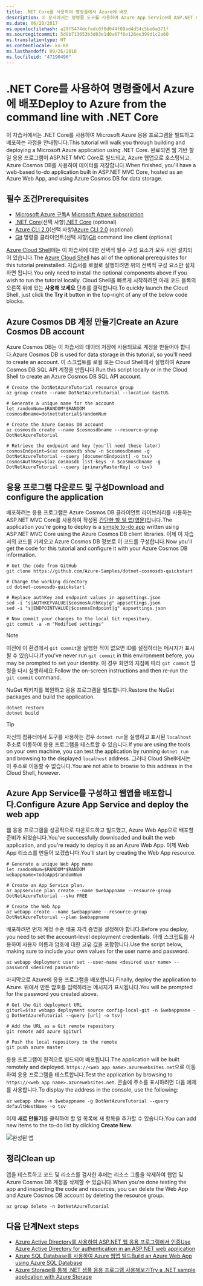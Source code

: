 ```yaml
---
title: .NET Core를 사용하여 명령줄에서 Azure에 배포
description: 이 문서에서는 명령줄 도구를 사용하여 Azure App Service에 ASP.NET Core 응용 프로그램을 배포하는 방법을 설명합니다.
ms.date: 06/20/2017
ms.openlocfilehash: a29f5474dcfedc6f8d044f09ad4d54c5be6a371f
ms.sourcegitcommit: 5d9b713653b3d03e1d0a67f6e126ee399d1c2a60
ms.translationtype: HT
ms.contentlocale: ko-KR
ms.lasthandoff: 09/26/2018
ms.locfileid: "47190496"
---
```

# <a name="deploy-to-azure-from-the-command-line-with-net-core"></a><span data-ttu-id="155f7-103">.NET Core를 사용하여 명령줄에서 Azure에 배포</span><span class="sxs-lookup"><span data-stu-id="155f7-103">Deploy to Azure from the command line with .NET Core</span></span>

<span data-ttu-id="155f7-104">이 자습서에서는 .NET Core를 사용하여 Microsoft Azure 응용 프로그램을 빌드하고 배포하는 과정을 안내합니다.</span><span class="sxs-lookup"><span data-stu-id="155f7-104">This tutorial will walk you through building and deploying a Microsoft Azure application using .NET Core.</span></span>  <span data-ttu-id="155f7-105">완료되면 웹 기반 할 일 응용 프로그램이 ASP.NET MVC Core로 빌드되고, Azure 웹앱으로 호스팅되고, Azure Cosmos DB를 사용하여 데이터를 저장합니다.</span><span class="sxs-lookup"><span data-stu-id="155f7-105">When finished, you'll have a web-based to-do application built in ASP.NET MVC Core, hosted as an Azure Web App, and using Azure Cosmos DB for data storage.</span></span>

## <a name="prerequisites"></a><span data-ttu-id="155f7-106">필수 조건</span><span class="sxs-lookup"><span data-stu-id="155f7-106">Prerequisites</span></span>

* <span data-ttu-id="155f7-107">[Microsoft Azure 구독](https://azure.microsoft.com/free/)</span><span class="sxs-lookup"><span data-stu-id="155f7-107">A [Microsoft Azure subscription](https://azure.microsoft.com/free/)</span></span>
* <span data-ttu-id="155f7-108">[.NET Core](https://www.microsoft.com/net/download/core)(선택 사항)</span><span class="sxs-lookup"><span data-stu-id="155f7-108">[.NET Core](https://www.microsoft.com/net/download/core) (optional)</span></span>
* <span data-ttu-id="155f7-109">[Azure CLI 2.0](/cli/azure/install-az-cli2)(선택 사항)</span><span class="sxs-lookup"><span data-stu-id="155f7-109">[Azure CLI 2.0](/cli/azure/install-az-cli2) (optional)</span></span>
* <span data-ttu-id="155f7-110">[Git](https://www.git-scm.com/) 명령줄 클라이언트(선택 사항)</span><span class="sxs-lookup"><span data-stu-id="155f7-110">[Git](https://www.git-scm.com/) command line client (optional)</span></span>

<span data-ttu-id="155f7-111">[Azure Cloud Shell](/azure/cloud-shell/)에는 이 자습서에 대한 선택적 필수 구성 요소가 모두 사전 설치되어 있습니다.</span><span class="sxs-lookup"><span data-stu-id="155f7-111">The [Azure Cloud Shell](/azure/cloud-shell/) has all of the optional prerequisites for this tutorial preinstalled.</span></span>  <span data-ttu-id="155f7-112">자습서를 로컬로 실행하려면 위의 선택적 구성 요소만 설치하면 됩니다.</span><span class="sxs-lookup"><span data-stu-id="155f7-112">You only need to install the optional components above if you wish to run the tutorial locally.</span></span>  <span data-ttu-id="155f7-113">Cloud Shell을 빠르게 시작하려면 아래 코드 블록의 오른쪽 위에 있는 **사용해 보세요** 단추를 클릭합니다.</span><span class="sxs-lookup"><span data-stu-id="155f7-113">To quickly launch the Cloud Shell, just click the **Try it** button in the top-right of any of the below code blocks.</span></span>

## <a name="create-an-azure-cosmos-db-account"></a><span data-ttu-id="155f7-114">Azure Cosmos DB 계정 만들기</span><span class="sxs-lookup"><span data-stu-id="155f7-114">Create an Azure Cosmos DB account</span></span>

<span data-ttu-id="155f7-115">Azure Cosmos DB는 이 자습서의 데이터 저장에 사용되므로 계정을 만들어야 합니다.</span><span class="sxs-lookup"><span data-stu-id="155f7-115">Azure Cosmos DB is used for data storage in this tutorial, so you'll need to create an account.</span></span>  <span data-ttu-id="155f7-116">이 스크립트를 로컬 또는 Cloud Shell에서 실행하여 Azure Cosmos DB SQL API 계정을 만듭니다.</span><span class="sxs-lookup"><span data-stu-id="155f7-116">Run this script locally or in the Cloud Shell to create an Azure Cosmos DB SQL API account.</span></span>

```azurecli-interactive
# Create the DotNetAzureTutorial resource group
az group create --name DotNetAzureTutorial --location EastUS

# Generate a unique name for the account
let randomNum=$RANDOM*$RANDOM
cosmosdbname=dotnettutorial$randomNum

# Create the Azure Cosmos DB account
az cosmosdb create --name $cosmosdbname --resource-group DotNetAzureTutorial

# Retrieve the endpoint and key (you'll need these later)
cosmosEndpoint=$(az cosmosdb show -n $cosmosdbname -g DotNetAzureTutorial --query [documentEndpoint] -o tsv)
cosmosAuthKey=$(az cosmosdb list-keys -n $cosmosdbname -g DotNetAzureTutorial --query [primaryMasterKey] -o tsv)

```

## <a name="download-and-configure-the-application"></a><span data-ttu-id="155f7-117">응용 프로그램 다운로드 및 구성</span><span class="sxs-lookup"><span data-stu-id="155f7-117">Download and configure the application</span></span>

<span data-ttu-id="155f7-118">배포하려는 응용 프로그램은 Azure Cosmos DB 클라이언트 라이브러리를 사용하는 ASP.NET MVC Core를 사용하여 작성된 [간단한 할 일 앱(영문)](https://github.com/Azure-Samples/dotnet-cosmosdb-quickstart/)입니다.</span><span class="sxs-lookup"><span data-stu-id="155f7-118">The application you're going to deploy is a [simple to-do app](https://github.com/Azure-Samples/dotnet-cosmosdb-quickstart/) written using ASP.NET MVC Core using the Azure Cosmos DB client libraries.</span></span>  <span data-ttu-id="155f7-119">이제 이 자습서의 코드를 가져오고 Azure Cosmos DB 정보로 이 코드를 구성합니다.</span><span class="sxs-lookup"><span data-stu-id="155f7-119">Now you'll get the code for this tutorial and configure it with your Azure Cosmos DB information.</span></span>

```azurecli-interactive
# Get the code from GitHub
git clone https://github.com/Azure-Samples/dotnet-cosmosdb-quickstart

# Change the working directory
cd dotnet-cosmosdb-quickstart

# Replace authKey and endpoint values in appsettings.json
sed -i "s|AUTHKEYVALUE|$cosmosAuthKey|g" appsettings.json
sed -i "s|ENDPOINTVALUE|$cosmosEndpoint|g" appsettings.json

# Now commit your changes to the local Git repository.
git commit -a -m "Modified settings"

```

> [!NOTE]
> <span data-ttu-id="155f7-120">이전에 이 환경에서 `git commit`을 실행한 적이 없으면 ID를 설정하라는 메시지가 표시될 수 있습니다.</span><span class="sxs-lookup"><span data-stu-id="155f7-120">If you've never run `git commit` in this environment before, you may be prompted to set your identity.</span></span> <span data-ttu-id="155f7-121">이 경우 화면의 지침에 따라 `git commit` 명령을 다시 실행하세요.</span><span class="sxs-lookup"><span data-stu-id="155f7-121">Follow the on-screen instructions and then re-run the `git commit` command.</span></span>

<span data-ttu-id="155f7-122">NuGet 패키지를 복원하고 응용 프로그램을 빌드합니다.</span><span class="sxs-lookup"><span data-stu-id="155f7-122">Restore the NuGet packages and build the application.</span></span>

```azurecli-interactive
dotnet restore
dotnet build
```

> [!TIP]
> <span data-ttu-id="155f7-123">자신의 컴퓨터에서 도구를 사용하는 경우 `dotnet run`을 실행하고 표시된 `localhost` 주소로 이동하여 응용 프로그램을 테스트할 수 있습니다.</span><span class="sxs-lookup"><span data-stu-id="155f7-123">If you are using the tools on your own machine, you can test the application by running `dotnet run` and browsing to the displayed `localhost` address.</span></span>  <span data-ttu-id="155f7-124">그러나 Cloud Shell에서는 이 주소로 이동할 수 없습니다.</span><span class="sxs-lookup"><span data-stu-id="155f7-124">You are not able to browse to this address in the Cloud Shell, however.</span></span>  

## <a name="configure-azure-app-service-and-deploy-the-web-app"></a><span data-ttu-id="155f7-125">Azure App Service를 구성하고 웹앱을 배포합니다.</span><span class="sxs-lookup"><span data-stu-id="155f7-125">Configure Azure App Service and deploy the web app</span></span>

<span data-ttu-id="155f7-126">웹 응용 프로그램을 성공적으로 다운로드하고 빌드했고, Azure Web App으로 배포할 준비가 되었습니다.</span><span class="sxs-lookup"><span data-stu-id="155f7-126">You've successfully downloaded and built the web application, and you're ready to deploy it as an Azure Web App.</span></span>  <span data-ttu-id="155f7-127">이제 Web App 리소스를 만들어 보겠습니다.</span><span class="sxs-lookup"><span data-stu-id="155f7-127">You'll start by creating the Web App resource.</span></span>

```azurecli-interactive
# Generate a unique Web App name
let randomNum=$RANDOM*$RANDOM
webappname=todoApp$randomNum

# Create an App Service plan.
az appservice plan create --name $webappname --resource-group DotNetAzureTutorial --sku FREE

# Create the Web App
az webapp create --name $webappname --resource-group DotNetAzureTutorial --plan $webappname

```

<span data-ttu-id="155f7-128">배포하려면 먼저 계정 수준 배포 자격 증명을 설정해야 합니다.</span><span class="sxs-lookup"><span data-stu-id="155f7-128">Before you deploy, you need to set the account-level deployment credentials.</span></span>  <span data-ttu-id="155f7-129">아래 스크립트를 사용하여 사용자 이름과 암호에 대한 고유 값을 포함합니다.</span><span class="sxs-lookup"><span data-stu-id="155f7-129">Use the script below, making sure to include your own values for the user name and password.</span></span>

```azurecli-interactive
az webapp deployment user set --user-name <desired user name> --password <desired password>
```

<span data-ttu-id="155f7-130">마지막으로 Azure에 응용 프로그램을 배포합니다.</span><span class="sxs-lookup"><span data-stu-id="155f7-130">Finally, deploy the application to Azure.</span></span>  <span data-ttu-id="155f7-131">위에서 만든 암호를 입력하라는 메시지가 표시됩니다.</span><span class="sxs-lookup"><span data-stu-id="155f7-131">You will be prompted for the password you created above.</span></span>

```azurecli-interactive
# Get the Git deployment URL
giturl=$(az webapp deployment source config-local-git -n $webappname -g DotNetAzureTutorial --query [url] -o tsv)

# Add the URL as a Git remote repository
git remote add azure $giturl

# Push the local repository to the remote
git push azure master
```

<span data-ttu-id="155f7-132">응용 프로그램이 원격으로 빌드되어 배포됩니다.</span><span class="sxs-lookup"><span data-stu-id="155f7-132">The application will be built remotely and deployed.</span></span>  <span data-ttu-id="155f7-133">`https://<web app name>.azurewebsites.net`으로 이동하여 응용 프로그램을 테스트합니다.</span><span class="sxs-lookup"><span data-stu-id="155f7-133">Test the application by browsing to `https://<web app name>.azurewebsites.net`.</span></span>  <span data-ttu-id="155f7-134">콘솔에 주소를 표시하려면 다음 예제를 사용합니다.</span><span class="sxs-lookup"><span data-stu-id="155f7-134">To display the address in the console, use the following:</span></span>

```azurecli-interactive
az webapp show -n $webappname -g DotNetAzureTutorial --query defaultHostName -o tsv
```

<span data-ttu-id="155f7-135">이제 **새로 만들기**를 클릭하여 할 일 목록에 새 항목을 추가할 수 있습니다.</span><span class="sxs-lookup"><span data-stu-id="155f7-135">You can add new items to the to-do list by clicking **Create New**.</span></span>

![완성된 앱](./media/dotnet-quickstart/todo.png)

## <a name="clean-up"></a><span data-ttu-id="155f7-137">정리</span><span class="sxs-lookup"><span data-stu-id="155f7-137">Clean up</span></span>

<span data-ttu-id="155f7-138">앱을 테스트하고 코드 및 리소스를 검사한 후에는 리소스 그룹을 삭제하여 웹앱 및 Azure Cosmos DB 계정을 삭제할 수 있습니다.</span><span class="sxs-lookup"><span data-stu-id="155f7-138">When you're done testing the app and inspecting the code and resources, you can delete the Web App and Azure Cosmos DB account by deleting the resource group.</span></span>

```azurecli-interactive
az group delete -n DotNetAzureTutorial
```

## <a name="next-steps"></a><span data-ttu-id="155f7-139">다음 단계</span><span class="sxs-lookup"><span data-stu-id="155f7-139">Next steps</span></span>

* [<span data-ttu-id="155f7-140">Azure Active Directory를 사용하여 ASP.NET 웹 응용 프로그램에서 인증</span><span class="sxs-lookup"><span data-stu-id="155f7-140">Use Azure Active Directory for authentication in an ASP.NET web application</span></span>](/azure/active-directory/develop/active-directory-devquickstarts-webapp-dotnet)
* [<span data-ttu-id="155f7-141">Azure SQL Database를 사용하여 Azure 웹앱 빌드</span><span class="sxs-lookup"><span data-stu-id="155f7-141">Build an Azure Web App using Azure SQL Database</span></span>](/azure/app-service-web/web-sites-dotnet-get-started)
* [<span data-ttu-id="155f7-142">Azure Storage를 통해 .NET 샘플 응용 프로그램 사용해보기</span><span class="sxs-lookup"><span data-stu-id="155f7-142">Try a .NET sample application with Azure Storage</span></span>](/azure/storage/storage-samples-dotnet)


